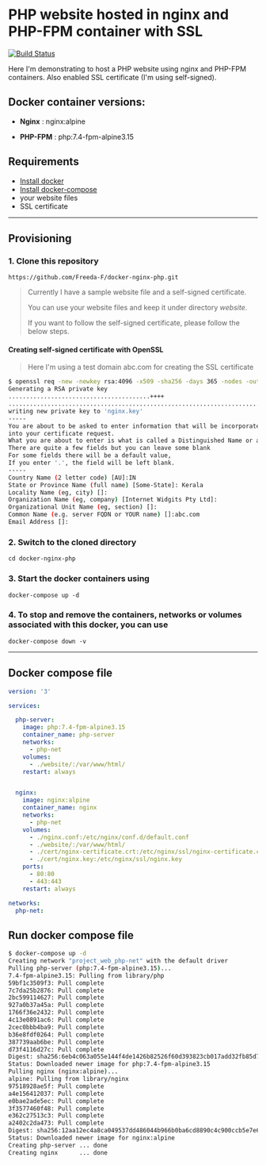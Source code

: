 # PHP website hosted in nginx and PHP-FPM container with SSL 
[![Build Status](https://travis-ci.org/joemccann/dillinger.svg?branch=master)](https://travis-ci.org/joemccann/dillinger)

Here I'm demonstrating to host a PHP website using nginx and PHP-FPM containers. Also enabled SSL certificate (I'm using self-signed).

## Docker container versions:
- **Nginx** : nginx:alpine

- **PHP-FPM** : php:7.4-fpm-alpine3.15

## Requirements
- [Install docker](https://docs.docker.com/engine/install/debian/)
- [Install docker-compose](https://docs.docker.com/compose/install/)
- your website files
- SSL certificate
----
## Provisioning

### 1. Clone this repository
```
https://github.com/Freeda-F/docker-nginx-php.git
```

> Currently I have a sample website file and a self-signed certificate.
> 
> You can use your website files and keep it under directory *website*.
> 
> If you want to follow the self-signed certificate, please follow the below steps.

#### Creating self-signed certificate with OpenSSL


> Here I'm using a test domain abc.com for creating the SSL certificate


```bash
$ openssl req -new -newkey rsa:4096 -x509 -sha256 -days 365 -nodes -out nginx-certificate.crt -keyout nginx.key
Generating a RSA private key
........................................++++
................................................................................................................................................................................................................................................................................++++
writing new private key to 'nginx.key'
-----
You are about to be asked to enter information that will be incorporated
into your certificate request.
What you are about to enter is what is called a Distinguished Name or a DN.
There are quite a few fields but you can leave some blank
For some fields there will be a default value,
If you enter '.', the field will be left blank.
-----
Country Name (2 letter code) [AU]:IN
State or Province Name (full name) [Some-State]: Kerala
Locality Name (eg, city) []: 
Organization Name (eg, company) [Internet Widgits Pty Ltd]:
Organizational Unit Name (eg, section) []:
Common Name (e.g. server FQDN or YOUR name) []:abc.com
Email Address []:
```
### 2. Switch to the cloned directory
```
cd docker-nginx-php
```
### 3. Start the docker containers using
```
docker-compose up -d
```
### 4. To stop and remove the containers, networks or volumes associated with this docker, you can use
```
docker-compose down -v
```

----

## Docker compose file

```yml
version: '3'

services:

  php-server:
    image: php:7.4-fpm-alpine3.15
    container_name: php-server
    networks:
      - php-net
    volumes:
      - ./website/:/var/www/html/
    restart: always


  nginx:
    image: nginx:alpine
    container_name: nginx
    networks:
      - php-net
    volumes:
      - ./nginx.conf:/etc/nginx/conf.d/default.conf
      - ./website/:/var/www/html/ 
      - ./cert/nginx-certificate.crt:/etc/nginx/ssl/nginx-certificate.crt 
      - ./cert/nginx.key:/etc/nginx/ssl/nginx.key
    ports:
      - 80:80
      - 443:443
    restart: always

networks:
  php-net:
```

## Run docker compose file 
```bash
$ docker-compose up -d
Creating network "project_web_php-net" with the default driver
Pulling php-server (php:7.4-fpm-alpine3.15)...
7.4-fpm-alpine3.15: Pulling from library/php
59bf1c3509f3: Pull complete
7c7da25b2876: Pull complete
2bc599114627: Pull complete
927a0b37a45a: Pull complete
1766f36e2432: Pull complete
4c13e0891ac6: Pull complete
2cec0bbb4ba9: Pull complete
b36e8fdf0264: Pull complete
387739aab6be: Pull complete
d73f4116d27c: Pull complete
Digest: sha256:6eb4c063a055e144f4de1426b82526f60d393823cb017add32fb85d79f25b62b
Status: Downloaded newer image for php:7.4-fpm-alpine3.15
Pulling nginx (nginx:alpine)...
alpine: Pulling from library/nginx
97518928ae5f: Pull complete
a4e156412037: Pull complete
e0bae2ade5ec: Pull complete
3f3577460f48: Pull complete
e362c27513c3: Pull complete
a2402c2da473: Pull complete
Digest: sha256:12aa12ec4a8ca049537dd486044b966b0ba6cd8890c4c900ccb5e7e630e03df0
Status: Downloaded newer image for nginx:alpine
Creating php-server ... done
Creating nginx      ... done
```
